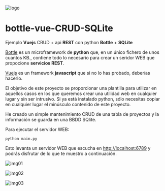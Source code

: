 ![logo](https://raw.github.com/1N0T/images/master/global/1N0T.png)
# bottle-vue-CRUD-SQLite
Ejemplo **Vuejs** CRUD + api **REST** con python **Bottle** + **SQLite**

[Bottle](https://bottlepy.org/docs/dev/) es un microframework de **python** que, en un único fichero de unos cuantos KB., contiene todo lo necesario para crear un seridor WEB que propocione **servicios REST**.

[Vuejs](https://vuejs.org/) es un framework **javascript** que si no lo has probado, deberías hacerlo.

El objetivo de este proyecto se proporcionar una plantilla para utilizar en aquellos casos en los que queremos crear una utilidad web en cualquier lugar y sin ser intrusivo. Si ya está instalado python, sólo necesitas copiar en cualquier lugar el minúsculo contenido de este proyecto.

He creado un simple mantenimiento CRUD de una tabla de proyectos y la información se guarda en una BBDD SQlite.

Para ejecutar el servidor WEB:

    python main.py

Esto levanta un servidor WEB que escucha en [http://localhost:6789](http://localhost:6789) y podrás disfrutar de lo que te muestro a continuación.

![img01](https://raw.github.com/1N0T/images/bottle-vue-CRUD-SQLite/bottle-vue-CRUD-SQLite_01.png)

![img02](https://raw.github.com/1N0T/images/bottle-vue-CRUD-SQLite/bottle-vue-CRUD-SQLite_02.png)

![img03](https://raw.github.com/1N0T/images/bottle-vue-CRUD-SQLite/bottle-vue-CRUD-SQLite_03.png)
